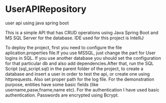 # UserAPIRepository
user api using java spring boot

This is a simple API that has CRUD operations using Java Spring Boot and MS SQL Server for the database. IDE used for this project is IntelliJ 

To deploy the project, first you need to configure the file aplication.properties file.If you use MSSQL, just change the part for User logins in SQL. If you use another database you should set the configuration for that particular db and also add dependencies.After that, run the SQL Script (sql_script.sql) in the parent folder of the project, to create a database and insert a user in order to test the api, or create one using httprequests.
Also set proper path for the log file. For the demonstration purpose, entities have some basic fields (like username,pasw,fname,name etc).
For the authentication I have used basic authentication. Passwords are encrypted using Bcrypt.






 
